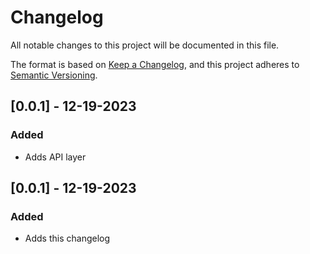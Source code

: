 # Changelog
All notable changes to this project will be documented in this file.

The format is based on [Keep a Changelog](https://keepachangelog.com/en/1.0.0/),
and this project adheres to [Semantic Versioning](https://semver.org/spec/v2.0.0.html).

## [0.0.1] - 12-19-2023
### Added
  - Adds API layer

## [0.0.1] - 12-19-2023
### Added
  - Adds this changelog